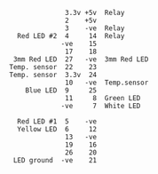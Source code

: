 



                  3.3v +5v  Relay
                  2    +5v 
                  3    -ve  Relay
      Red LED #2  4     14  Relay
                 -ve    15
                  17    18
     3mm Red LED  27   -ve  3mm Red LED
    Temp. sensor  22    23
    Temp. sensor  3.3v  24
                  10   -ve  Temp.sensor
        Blue LED  9     25
                  11     8  Green LED
                 -ve     7  White LED
                 
      Red LED #1  5    -ve
      Yellow LED  6     12
                  13   -ve
                  19    16
                  26    20
     LED ground  -ve    21


